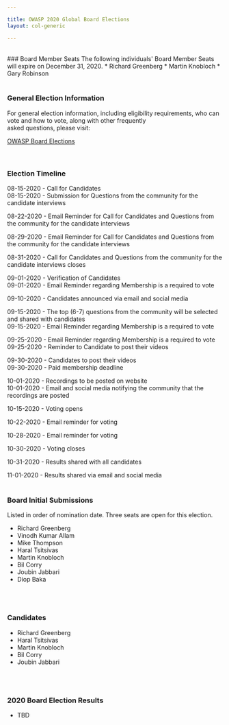 ```yaml
---	

title: OWASP 2020 Global Board Elections	
layout: col-generic	

---	
```


<br>
### Board Member Seats 	
The following individuals' Board Member Seats will expire on December 31, 2020. 	
* Richard Greenberg	
* Martin Knobloch	
* Gary Robinson<br>
<br>

### General Election Information 	
For general election information, including eligibility requirements, who can vote and how to vote, along with other frequently 	
asked questions, please visit:	

[OWASP Board Elections](/www-board/elections)	
<br>
<br>

### Election Timeline
08-15-2020 - Call for Candidates<br>
08-15-2020 - Submission for Questions from the community for the candidate interviews

08-22-2020 - Email Reminder for Call for Candidates and Questions from the community for the candidate interviews

08-29-2020 - Email Reminder for Call for Candidates and Questions from the community for the candidate interviews

08-31-2020 - Call for Candidates and Questions from the community for the candidate interviews closes

09-01-2020 - Verification of Candidates<br>
09-01-2020 - Email Reminder regarding Membership is a required to vote

09-10-2020 - Candidates announced via email and social media

09-15-2020 - The top (6-7) questions from the community will be selected and shared with candidates<br>
09-15-2020 - Email Reminder regarding Membership is a required to vote

09-25-2020 - Email Reminder regarding Membership is a required to vote
09-25-2020 - Reminder to Candidate to post their videos

09-30-2020 - Candidates to post their videos<br>
09-30-2020 - Paid membership deadline

10-01-2020 - Recordings to be posted on website<br>
10-01-2020 - Email and social media notifying the community that the recordings are posted

10-15-2020 - Voting opens

10-22-2020 - Email reminder for voting 

10-28-2020 - Email reminder for voting

10-30-2020 - Voting closes

10-31-2020 - Results shared with all candidates

11-01-2020 - Results shared via email and social media
<br>
<br>

### Board Initial Submissions	

Listed in order of nomination date. Three seats are open for this election.	

* Richard Greenberg
* Vinodh Kumar Allam
* Mike Thompson
* Haral Tsitsivas
* Martin Knobloch
* Bil Corry
* Joubin Jabbari
* Diop Baka
<br>
<br>

### Candidates	

* Richard Greenberg
* Haral Tsitsivas
* Martin Knobloch
* Bil Corry
* Joubin Jabbari
<br>
<br>

### 2020 Board Election Results	

* TBD
